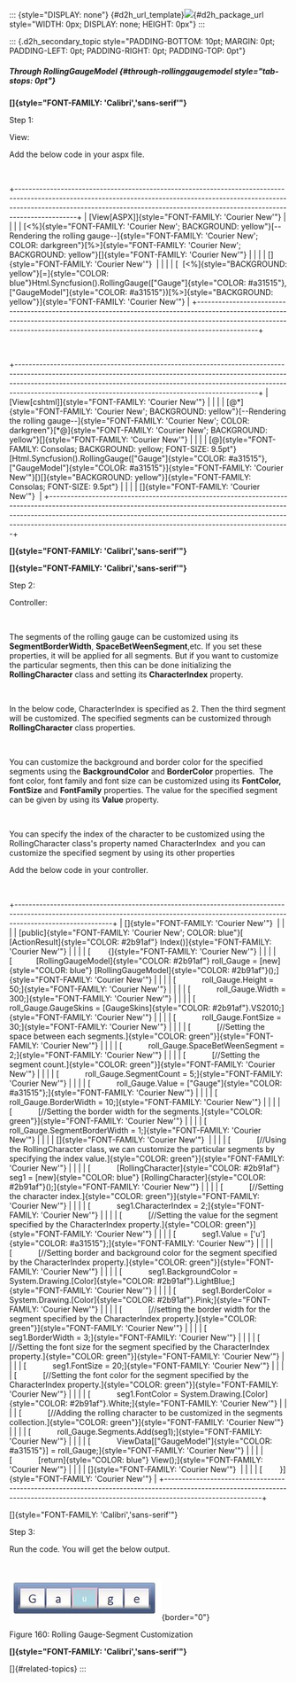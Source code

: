 ::: {style="DISPLAY: none"}
[](ms-xhelp:///?Id=d2h_url_template){#d2h_url_template}![](!package_url!){#d2h_package_url style="WIDTH: 0px; DISPLAY: none; HEIGHT: 0px"}
:::

::: {.d2h_secondary_topic style="PADDING-BOTTOM: 10pt; MARGIN: 0pt; PADDING-LEFT: 0pt; PADDING-RIGHT: 0pt; PADDING-TOP: 0pt"}
##### Through RollingGaugeModel {#through-rollinggaugemodel style="tab-stops: 0pt"}

**[]{style="FONT-FAMILY: 'Calibri','sans-serif'"}** 

Step 1:

View:

Add the below code in your aspx file.

 

+-----------------------------------------------------------------------------------------------------------------------------------------------------------------------------------------------------------------------------------------------------------+
| [View\[ASPX\]]{style="FONT-FAMILY: 'Courier New'"}                                                                                                                                                                                                        |
|                                                                                                                                                                                                                                                           |
| [\<%]{style="FONT-FAMILY: 'Courier New'; BACKGROUND: yellow"}[\--Rendering the rolling gauge\--]{style="FONT-FAMILY: 'Courier New'; COLOR: darkgreen"}[%\>]{style="FONT-FAMILY: 'Courier New'; BACKGROUND: yellow"}[]{style="FONT-FAMILY: 'Courier New'"} |
|                                                                                                                                                                                                                                                           |
| []{style="FONT-FAMILY: 'Courier New'"}                                                                                                                                                                                                                    |
|                                                                                                                                                                                                                                                           |
| [  [\<%]{style="BACKGROUND: yellow"}[=]{style="COLOR: blue"}Html.Syncfusion().RollingGauge([\"Gauge\"]{style="COLOR: #a31515"}, [\"GaugeModel\"]{style="COLOR: #a31515"})[%\>]{style="BACKGROUND: yellow"}]{style="FONT-FAMILY: 'Courier New'"}           |
+-----------------------------------------------------------------------------------------------------------------------------------------------------------------------------------------------------------------------------------------------------------+

 

+--------------------------------------------------------------------------------------------------------------------------------------------------------------------------------------------------------------------------------------------------------------------------------------------------------------+
| [View\[cshtml\]]{style="FONT-FAMILY: 'Courier New'"}                                                                                                                                                                                                                                                         |
|                                                                                                                                                                                                                                                                                                              |
| [@\*]{style="FONT-FAMILY: 'Courier New'; BACKGROUND: yellow"}[\--Rendering the rolling gauge\--]{style="FONT-FAMILY: 'Courier New'; COLOR: darkgreen"}[\*@]{style="FONT-FAMILY: 'Courier New'; BACKGROUND: yellow"}[]{style="FONT-FAMILY: 'Courier New'"}                                                    |
|                                                                                                                                                                                                                                                                                                              |
| [@]{style="FONT-FAMILY: Consolas; BACKGROUND: yellow; FONT-SIZE: 9.5pt"}[Html.Syncfusion().RollingGauge([\"Gauge\"]{style="COLOR: #a31515"}, [\"GaugeModel\"]{style="COLOR: #a31515"}]{style="FONT-FAMILY: 'Courier New'"}[)[]{style="BACKGROUND: yellow"}]{style="FONT-FAMILY: Consolas; FONT-SIZE: 9.5pt"} |
|                                                                                                                                                                                                                                                                                                              |
| []{style="FONT-FAMILY: 'Courier New'"}                                                                                                                                                                                                                                                                       |
+--------------------------------------------------------------------------------------------------------------------------------------------------------------------------------------------------------------------------------------------------------------------------------------------------------------+

**[]{style="FONT-FAMILY: 'Calibri','sans-serif'"}** 

**[]{style="FONT-FAMILY: 'Calibri','sans-serif'"}** 

Step 2:

Controller:

 

The segments of the rolling gauge can be customized using its **SegmentBorderWidth**, **SpaceBetWeenSegment**,etc. If you set these properties, it will be applied for all segments. But if you want to customize the particular segments, then this can be done initializing the **RollingCharacter** class and setting its **CharacterIndex** property.

 

In the below code, CharacterIndex is specified as 2. Then the third segment will be customized. The specified segments can be customized through **RollingCharacter** class properties. 

 

You can customize the background and border color for the specified segments using the **BackgroundColor** and **BorderColor** properties.  The font color, font family and font size can be customized using its **FontColor, FontSize** and **FontFamily** properties. The value for the specified segment can be given by using its **Value** property.

 

You can specify the index of the character to be customized using the RollingCharacter class's property named CharacterIndex  and you can customize the specified segment by using its other properties

Add the below code in your controller.

 

+---------------------------------------------------------------------------------------------------------------------------------------------------------------------------------------+
| []{style="FONT-FAMILY: 'Courier New'"}                                                                                                                                                |
|                                                                                                                                                                                       |
| [public]{style="FONT-FAMILY: 'Courier New'; COLOR: blue"}[ [ActionResult]{style="COLOR: #2b91af"} Index()]{style="FONT-FAMILY: 'Courier New'"}                                        |
|                                                                                                                                                                                       |
| [        {]{style="FONT-FAMILY: 'Courier New'"}                                                                                                                                       |
|                                                                                                                                                                                       |
| [           [RollingGaugeModel]{style="COLOR: #2b91af"} roll_Gauge = [new]{style="COLOR: blue"} [RollingGaugeModel]{style="COLOR: #2b91af"}();]{style="FONT-FAMILY: 'Courier New'"}   |
|                                                                                                                                                                                       |
| [            roll_Gauge.Height = 50;]{style="FONT-FAMILY: 'Courier New'"}                                                                                                             |
|                                                                                                                                                                                       |
| [            roll_Gauge.Width = 300;]{style="FONT-FAMILY: 'Courier New'"}                                                                                                             |
|                                                                                                                                                                                       |
| [            roll_Gauge.GaugeSkins = [GaugeSkins]{style="COLOR: #2b91af"}.VS2010;]{style="FONT-FAMILY: 'Courier New'"}                                                                |
|                                                                                                                                                                                       |
| [            roll_Gauge.FontSize = 30;]{style="FONT-FAMILY: 'Courier New'"}                                                                                                           |
|                                                                                                                                                                                       |
| [            [//Setting the space between each segments.]{style="COLOR: green"}]{style="FONT-FAMILY: 'Courier New'"}                                                                  |
|                                                                                                                                                                                       |
| [            roll_Gauge.SpaceBetWeenSegment = 2;]{style="FONT-FAMILY: 'Courier New'"}                                                                                                 |
|                                                                                                                                                                                       |
| [            [//Setting the segment count.]{style="COLOR: green"}]{style="FONT-FAMILY: 'Courier New'"}                                                                                |
|                                                                                                                                                                                       |
| [            roll_Gauge.SegmentCount = 5;]{style="FONT-FAMILY: 'Courier New'"}                                                                                                        |
|                                                                                                                                                                                       |
| [            roll_Gauge.Value = [\"Gauge\"]{style="COLOR: #a31515"};]{style="FONT-FAMILY: 'Courier New'"}                                                                             |
|                                                                                                                                                                                       |
| [            roll_Gauge.BorderWidth = 10;]{style="FONT-FAMILY: 'Courier New'"}                                                                                                        |
|                                                                                                                                                                                       |
| [            [//Setting the border width for the segments.]{style="COLOR: green"}]{style="FONT-FAMILY: 'Courier New'"}                                                                |
|                                                                                                                                                                                       |
| [            roll_Gauge.SegmentBorderWidth = 1;]{style="FONT-FAMILY: 'Courier New'"}                                                                                                  |
|                                                                                                                                                                                       |
| []{style="FONT-FAMILY: 'Courier New'"}                                                                                                                                                |
|                                                                                                                                                                                       |
| [            [//Using the RollingCharacter class, we can customize the particular segments by specifying the index value.]{style="COLOR: green"}]{style="FONT-FAMILY: 'Courier New'"} |
|                                                                                                                                                                                       |
| [            [RollingCharacter]{style="COLOR: #2b91af"} seg1 = [new]{style="COLOR: blue"} [RollingCharacter]{style="COLOR: #2b91af"}();]{style="FONT-FAMILY: 'Courier New'"}          |
|                                                                                                                                                                                       |
| [            [//Setting the character index.]{style="COLOR: green"}]{style="FONT-FAMILY: 'Courier New'"}                                                                              |
|                                                                                                                                                                                       |
| [            seg1.CharacterIndex = 2;]{style="FONT-FAMILY: 'Courier New'"}                                                                                                            |
|                                                                                                                                                                                       |
| [            [//Setting the value for the segment specified by the CharacterIndex property.]{style="COLOR: green"}]{style="FONT-FAMILY: 'Courier New'"}                               |
|                                                                                                                                                                                       |
| [            seg1.Value = [\'u\']{style="COLOR: #a31515"};]{style="FONT-FAMILY: 'Courier New'"}                                                                                       |
|                                                                                                                                                                                       |
| [            [//Setting border and background color for the segment specified by the CharacterIndex property.]{style="COLOR: green"}]{style="FONT-FAMILY: 'Courier New'"}             |
|                                                                                                                                                                                       |
| [            seg1.BackgroundColor = System.Drawing.[Color]{style="COLOR: #2b91af"}.LightBlue;]{style="FONT-FAMILY: 'Courier New'"}                                                    |
|                                                                                                                                                                                       |
| [            seg1.BorderColor = System.Drawing.[Color]{style="COLOR: #2b91af"}.Pink;]{style="FONT-FAMILY: 'Courier New'"}                                                             |
|                                                                                                                                                                                       |
| [            [//setting the border width for the segment specified by the CharacterIndex property.]{style="COLOR: green"}]{style="FONT-FAMILY: 'Courier New'"}                        |
|                                                                                                                                                                                       |
| [            seg1.BorderWidth = 3;]{style="FONT-FAMILY: 'Courier New'"}                                                                                                               |
|                                                                                                                                                                                       |
| [            [//Setting the font size for the segment specified by the CharacterIndex property.]{style="COLOR: green"}]{style="FONT-FAMILY: 'Courier New'"}                           |
|                                                                                                                                                                                       |
| [            seg1.FontSize = 20;]{style="FONT-FAMILY: 'Courier New'"}                                                                                                                 |
|                                                                                                                                                                                       |
| [            [//Setting the font color for the segment specified by the CharacterIndex property.]{style="COLOR: green"}]{style="FONT-FAMILY: 'Courier New'"}                          |
|                                                                                                                                                                                       |
| [            seg1.FontColor = System.Drawing.[Color]{style="COLOR: #2b91af"}.White;]{style="FONT-FAMILY: 'Courier New'"}                                                              |
|                                                                                                                                                                                       |
| [            [//Adding the rolling character to be customized in the segments collection.]{style="COLOR: green"}]{style="FONT-FAMILY: 'Courier New'"}                                 |
|                                                                                                                                                                                       |
| [            roll_Gauge.Segments.Add(seg1);]{style="FONT-FAMILY: 'Courier New'"}                                                                                                      |
|                                                                                                                                                                                       |
| [            ViewData\[[\"GaugeModel\"]{style="COLOR: #a31515"}\] = roll_Gauge;]{style="FONT-FAMILY: 'Courier New'"}                                                                  |
|                                                                                                                                                                                       |
| [            [return]{style="COLOR: blue"} View();]{style="FONT-FAMILY: 'Courier New'"}                                                                                               |
|                                                                                                                                                                                       |
| []{style="FONT-FAMILY: 'Courier New'"}                                                                                                                                                |
|                                                                                                                                                                                       |
| [        }]{style="FONT-FAMILY: 'Courier New'"}                                                                                                                                       |
+---------------------------------------------------------------------------------------------------------------------------------------------------------------------------------------+

[]{style="FONT-FAMILY: 'Calibri','sans-serif'"} 

Step 3:

Run the code. You will get the below output.

 

![Description: C:\\Users\\krishnarajd\\Desktop\\seg_cust.png](ImagesExt/image57_130.jpg){border="0"}

Figure 160: Rolling Gauge-Segment Customization

**[]{style="FONT-FAMILY: 'Calibri','sans-serif'"}** 

[]{#related-topics}
:::
